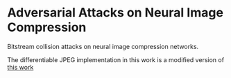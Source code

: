 # Adversarial Attacks on Neural Image Compression

Bitstream collision attacks on neural image compression networks.

The differentiable JPEG implementation in this work is a modified version of [this work](https://github.com/mlomnitz/DiffJPEG)
